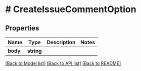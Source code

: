 # # CreateIssueCommentOption

## Properties

Name | Type | Description | Notes
------------ | ------------- | ------------- | -------------
**body** | **string** |  |

[[Back to Model list]](../../README.md#models) [[Back to API list]](../../README.md#endpoints) [[Back to README]](../../README.md)
